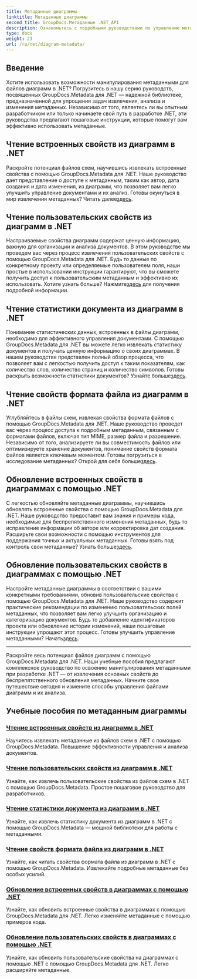 ```yaml
---
title: Метаданные диаграммы
linktitle: Метаданные диаграммы
second_title: GroupDocs.Метаданные .NET API
description: Ознакомьтесь с подробными руководствами по управлению метаданными диаграмм с помощью GroupDocs.Metadata для .NET. Извлекайте, обновляйте и анализируйте свойства без особых усилий.
type: docs
weight: 23
url: /ru/net/diagram-metadata/
---
```

## Введение

Хотите использовать возможности манипулирования метаданными для файлов диаграмм в .NET? Погрузитесь в нашу серию руководств, посвященных GroupDocs.Metadata для .NET — надежной библиотеке, предназначенной для упрощения задач извлечения, анализа и изменения метаданных. Независимо от того, являетесь ли вы опытным разработчиком или только начинаете свой путь в разработке .NET, эти руководства предлагают пошаговые инструкции, которые помогут вам эффективно использовать метаданные.

## Чтение встроенных свойств из диаграмм в .NET

 Раскройте потенциал файлов схем, научившись извлекать встроенные свойства с помощью GroupDocs.Metadata для .NET. Наше руководство дает представление о доступе к метаданным, таким как автор, дата создания и дата изменения, из диаграмм, что позволяет вам легко улучшить управление документами и их анализ. Готовы окунуться в мир извлечения метаданных? Читать далее[здесь](./read-built-in-properties-diagrams/).

## Чтение пользовательских свойств из диаграмм в .NET

Настраиваемые свойства диаграмм содержат ценную информацию, важную для организации и анализа документов. В этом руководстве мы проведем вас через процесс извлечения пользовательских свойств с помощью GroupDocs.Metadata для .NET. Будь то данные по конкретному проекту или определяемые пользователем поля, наши простые в использовании инструкции гарантируют, что вы сможете получить доступ к пользовательским метаданным и эффективно их использовать. Хотите узнать больше? Нажмите[здесь](./read-custom-properties-diagrams/) для получения подробной информации.

## Чтение статистики документа из диаграмм в .NET

 Понимание статистических данных, встроенных в файлы диаграмм, необходимо для эффективного управления документами. С помощью GroupDocs.Metadata для .NET вы можете легко извлекать статистику документов и получать ценную информацию о своих диаграммах. В нашем руководстве представлен полный обзор процесса, что позволяет вам с легкостью получить доступ к таким показателям, как количество слов, количество страниц и количество символов. Готовы раскрыть возможности статистики документов? Узнайте больше[здесь](./read-document-statistics-diagrams/).

## Чтение свойств формата файла из диаграмм в .NET

Углубляйтесь в файлы схем, извлекая свойства формата файлов с помощью GroupDocs.Metadata для .NET. Наше руководство проведет вас через процесс доступа к подробным метаданным, связанным с форматами файлов, включая тип MIME, размер файла и разрешение. Независимо от того, анализируете ли вы совместимость файлов или оптимизируете хранение документов, понимание свойств формата файлов является ключевым моментом. Готовы погрузиться в исследование метаданных? Открой для себя больше[здесь](./read-file-format-properties-diagrams/).

## Обновление встроенных свойств в диаграммах с помощью .NET

 С легкостью обновляйте метаданные диаграммы, научившись обновлять встроенные свойства с помощью GroupDocs.Metadata для .NET. Наше руководство предоставит вам знания и примеры кода, необходимые для беспрепятственного изменения метаданных, будь то исправление информации об авторе или корректировка дат создания. Расширьте свои возможности с помощью инструментов для поддержания точных и актуальных метаданных. Готовы взять под контроль свои метаданные? Узнать больше[здесь](./update-built-in-properties-diagrams/).

## Обновление пользовательских свойств в диаграммах с помощью .NET

Настройте метаданные диаграммы в соответствии с вашими конкретными требованиями, обновив пользовательские свойства с помощью GroupDocs.Metadata для .NET. Наше руководство содержит практические рекомендации по изменению пользовательских полей метаданных, что позволяет вам легко улучшить организацию и категоризацию документов. Будь то добавление идентификаторов проекта или обновление истории изменений, наши пошаговые инструкции упрощают этот процесс. Готовы улучшить управление метаданными? Начать[здесь](./update-custom-properties-diagrams/).

----

Раскройте весь потенциал файлов диаграмм с помощью GroupDocs.Metadata для .NET. Наши учебные пособия предлагают комплексное руководство по освоению манипулирования метаданными при разработке .NET — от извлечения основных свойств до беспрепятственного обновления метаданных. Начните свое путешествие сегодня и измените способы управления файлами диаграмм и их анализа.
## Учебные пособия по метаданным диаграммы
### [Чтение встроенных свойств из диаграмм в .NET](./read-built-in-properties-diagrams/)
Научитесь извлекать метаданные из файлов схем в .NET с помощью GroupDocs.Metadata. Повышение эффективности управления и анализа документов.
### [Чтение пользовательских свойств из диаграмм в .NET](./read-custom-properties-diagrams/)
Узнайте, как извлечь пользовательские свойства из файлов схем в .NET с помощью GroupDocs.Metadata. Простое пошаговое руководство для разработчиков.
### [Чтение статистики документа из диаграмм в .NET](./read-document-statistics-diagrams/)
Узнайте, как извлечь статистику документа из диаграмм в .NET с помощью GroupDocs.Metadata — мощной библиотеки для работы с метаданными.
### [Чтение свойств формата файла из диаграмм в .NET](./read-file-format-properties-diagrams/)
Узнайте, как читать свойства формата файла из диаграмм в .NET с помощью GroupDocs.Metadata. Извлекайте подробные метаданные без особых усилий.
### [Обновление встроенных свойств в диаграммах с помощью .NET](./update-built-in-properties-diagrams/)
Узнайте, как обновить встроенные свойства в диаграммах с помощью GroupDocs.Metadata для .NET. Легко изменяйте метаданные с помощью примеров кода.
### [Обновление пользовательских свойств в диаграммах с помощью .NET](./update-custom-properties-diagrams/)
Узнайте, как обновить пользовательские свойства на диаграммах с помощью .NET с помощью GroupDocs.Metadata для .NET. Легко расширяйте метаданные.